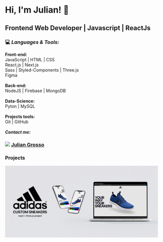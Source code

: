 # Hi, I'm Julian! 👋

## Frontend Web Developer | Javascript | ReactJs

### :computer:  ***Languages & Tools:***
**Front-end:**<br>
JavaScript | HTML | CSS<br>
React.js | Next.js<br>
Sass | Styled-Components | Three.js<br>
Figma
<br>
<br>
**Back-end:**<br>
NodeJS | Firebase | MongoDB
<br>
<br>
**Data-Science:**<br>
Pyton | MySQL
<br>
<br>
**Projects tools:**<br>
Git | GitHub
<br>
<br>
***Contact me:***
### <img src="https://i.postimg.cc/1tWpxw42/LI-In-Bug.png" width=20> [Julian Grosso](https://www.linkedin.com/in/juliangrosso/)

### Projects
<a href="https://www.linkedin.com/in/juliangrosso/"><img src="./assets/JG_projectShowcase.gif" width="auto" height="auto"></a>
